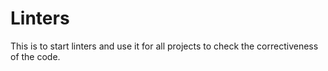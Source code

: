 # Linters

This is to start linters and use it for all projects to check the correctiveness of the code.
